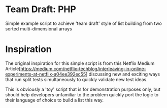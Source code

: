 # Team Draft: PHP
Simple example script to achieve 'team draft' style of list building from two sorted multi-dimensional arrays

# Inspiration
The original inspiration for this simple script is from this Netflix Medium Article[https://medium.com/netflix-techblog/interleaving-in-online-experiments-at-netflix-a04ee392ec55] discussing new and exciting ways that run split tests simultaneously to quickly validate new test ideas.

This is obviously a 'toy' script that is for demonstration purposes only, but should help developers unfamiliar to the problem quickly port the logic to their language of choice to build a list this way.

